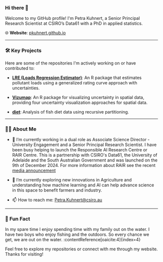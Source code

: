 ### Hi there 👋

Welcome to my GitHub profile! I'm Petra Kuhnert, a Senior Principal Research Scientist at CSIRO’s Data61 with a PhD in applied statistics. 

🌐 **Website**: [pkuhnert.github.io](https://pkuhnert.github.io/)

---

### 🛠️ Key Projects

Here are some of the repositories I'm actively working on or have contributed to:

- **[LRE (Loads Regression Estimator)](https://github.com/pkuhnert/LRE)**: An R package that estimates pollutant loads using a generalized rating curve approach with uncertainties. 

- **[Vizumap](https://github.com/pkuhnert/Vizumap)**: An R package for visualizing uncertainty in spatial data, providing four uncertainty visualization approaches for spatial data. 

- **[diet](https://github.com/pkuhnert/diet)**: Analysis of fish diet data using recursive partitioning.

---

### 👩‍💻 About Me

- 🔭 I’m currently working in a dual role as Associate Science Director - University Engagement and a Senior Principal Research Scientist.  I have been busy helping to launch the Responsible AI Research Centre or RAIR Centre.  This is a partnership with CSIRO's Data61, the University of Adelaide and the South Australian Government and was launched on the 9th of December 2024. For more information about RAIR see the recent [media announcement](https://www.minister.industry.gov.au/ministers/husic/media-releases/new-research-centre-supporting-safe-and-responsible-ai) 

- 🌱 I’m currently exploring new innovations in Agriculture and understanding how machine learning and AI can help advance science in this space to benefit farmers and industry.
  
- 📫 How to reach me: [Petra.Kuhnert@csiro.au](mailto:Petra.Kuhnert@csiro.au)

---

### 🌟 Fun Fact

In my spare time I enjoy spending time with my family out on the water. I have two boys who enjoy fishing and the outdoors. 
 So every chance we get, we are out on the water. :contentReference[oaicite:4]{index=4}

Feel free to explore my repositories or connect with me through my website. Thanks for visiting!

